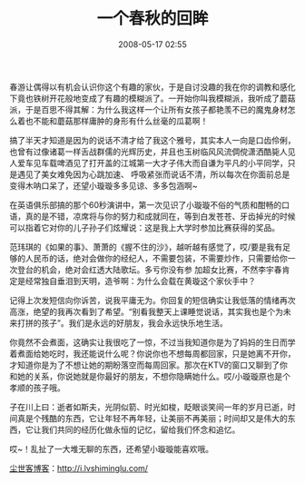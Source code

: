 ﻿---
layout: post
title: 一个春秋的回眸
date: 2008-05-17 02:55
tags: [2006, 生命痕迹]
---

春游让偶得以有机会认识你这个有趣的家伙，于是自讨没趣的我在你的调教和感化下竟也铁树开花般地变成了有趣的模糊派了。一开始你叫我模糊派，我听成了蘑菇派，于是百思不得其解：为什么我这样一个让所有女孩子都艳羡不已的魔鬼身材怎么着也不能和蘑菇那样庸肿的身形有什么丝毫的瓜葛啊！

搞了半天才知道是因为的说话不清才给了我这个雅号，其实本人一向是口齿伶俐，也曾有过像诸葛一样舌战群儒的光辉历史，并且也玉树临风风流倜傥潇洒酷毙人见人爱车见车载啤酒见了打开盖的江城第一大才子伟大而自谦为平凡的小平同学，只是遇见了美女难免因为心跳加速、 呼吸紧张而说话不清，所以每次在你面前总是变得木呐口呆了，还望小璇璇多多见谅、多多包涵啊~

在英语俱乐部搞的那个60秒演讲中，第一次见识了小璇璇不俗的气质和酣畅的口语，真的是不错，凉席将与你的努力和成就同在，等到白发苍苍、牙齿掉光的时候可以指着它对你的儿子孙子们炫耀说：这是我上大学时参加比赛获得的奖品。

范玮琪的《如果的事》、萧萧的《握不住的沙》，越听越有感觉了，哎/要是我有足够的人民币的话，绝对会做你的经纪人，不需要包装，不需要炒作，只需要给你一次登台的机会，绝对会红透大陆歌坛。多亏你没有参 加超女比赛，不然李宇春肯定是经常独自垂泪到天明，造爷啊：为什么会载在黄璇这个家伙手中？

记得上次发短信向你诉苦，说我平庸无为。你回复的短信确实让我低落的情绪再次高涨，绝望的我再次看到了希望。“别看我整天上课睡觉说话，其实我也是个为未来打拼的孩子”。我们是永远的好朋友，我会永远快乐地生活。

你竟然不会煮面，这确实让我很吃了一惊，不过当我知道你是为了妈妈的生日而学着煮面给她吃时，我还能说什么呢？你说你也不想每周都回家，只是她离不开你，才知道你是为了不想让她的期盼落空而每周回家。那次在KTV的窗口又聊到了你和她的关系，你说她就是你最好的朋友，不想你隐瞒她什么。哎/小璇璇原也是个孝顺的孩子哦。

子在川上曰：逝者如斯夫，光阴似箭、时光如梭，眨眼谈笑间一年的岁月已逝，时间真是个残酷的东西，它让年轻不再年轻，让美丽不再美丽；时间却又是伟大的东西，它让我们共同的经历化做永恒的记忆，留给我们怀念和追忆。

哎~！乱扯了一大堆无聊的东西，还希望小璇璇能喜欢哦。

<a href="http://i.lvshiminglu.com/">尘世客博客</a>：<a href="http://i.lvshiminglu.com/">http://i.lvshiminglu.com/</a>

